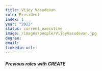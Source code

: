 ```yaml
---
title: Vijey Vasudevan
role: President
index: 1
year: "2022"
status: current_executive
image: /images/people/VijeyVasudevan.jpg
degree:
email:
linkedin-url:
---
```

##### Previous roles with CREATE
